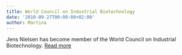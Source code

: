 ```yaml
---
title: World Council on Industrial Biotechnology
date: '2010-09-27T00:00:00+02:00'
author: Martina
---
```

Jens Nielsen has become member of the World Council on Industrial Biotechnology. [Read more](http://www.whitebt.org/)
